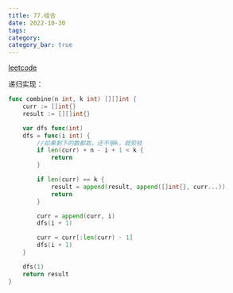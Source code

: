 ```yaml
---
title: 77.组合
date: 2022-10-30
tags:
category: 
category_bar: true
---
```


[leetcode](https://leetcode-cn.com/problems/combinations/)

递归实现：
<!-- more -->
```Go
func combine(n int, k int) [][]int {
    curr := []int{}
    result := [][]int{}

    var dfs func(int)
    dfs = func(i int) {
        //如果剩下的数都取，还不够k，就剪枝
        if len(curr) + n - i + 1 < k {
            return
        }

        if len(curr) == k {
            result = append(result, append([]int{}, curr...))
            return
        }

        curr = append(curr, i)
        dfs(i + 1)

        curr = curr[:len(curr) - 1]
        dfs(i + 1)
    }

    dfs(1)
    return result
}
```

